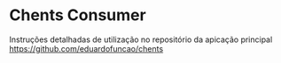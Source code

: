 # Chents Consumer

Instruções detalhadas de utilização no repositório da apicação principal
https://github.com/eduardofuncao/chents

